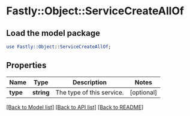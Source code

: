 # Fastly::Object::ServiceCreateAllOf

## Load the model package
```perl
use Fastly::Object::ServiceCreateAllOf;
```

## Properties
Name | Type | Description | Notes
------------ | ------------- | ------------- | -------------
**type** | **string** | The type of this service. | [optional] 

[[Back to Model list]](../README.md#documentation-for-models) [[Back to API list]](../README.md#documentation-for-api-endpoints) [[Back to README]](../README.md)


